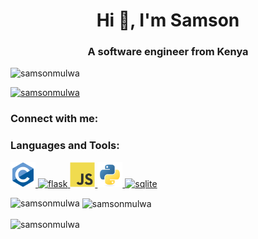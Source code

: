 <h1 align="center">Hi 👋, I'm Samson</h1>
<h3 align="center">A software engineer from Kenya</h3>

<p align="left"> <img src="https://komarev.com/ghpvc/?username=samsonmulwa&label=Profile%20views&color=0e75b6&style=flat" alt="samsonmulwa" /> </p>

<p align="left"> <a href="https://github.com/ryo-ma/github-profile-trophy"><img src="https://github-profile-trophy.vercel.app/?username=samsonmulwa" alt="samsonmulwa" /></a> </p>

<h3 align="left">Connect with me:</h3>
<p align="left">
</p>

<h3 align="left">Languages and Tools:</h3>
<p align="left"> <a href="https://www.cprogramming.com/" target="_blank" rel="noreferrer"> <img src="https://raw.githubusercontent.com/devicons/devicon/master/icons/c/c-original.svg" alt="c" width="40" height="40"/> </a> <a href="https://flask.palletsprojects.com/" target="_blank" rel="noreferrer"> <img src="https://www.vectorlogo.zone/logos/pocoo_flask/pocoo_flask-icon.svg" alt="flask" width="40" height="40"/> </a> <a href="https://developer.mozilla.org/en-US/docs/Web/JavaScript" target="_blank" rel="noreferrer"> <img src="https://raw.githubusercontent.com/devicons/devicon/master/icons/javascript/javascript-original.svg" alt="javascript" width="40" height="40"/> </a> <a href="https://www.python.org" target="_blank" rel="noreferrer"> <img src="https://raw.githubusercontent.com/devicons/devicon/master/icons/python/python-original.svg" alt="python" width="40" height="40"/> </a> <a href="https://www.sqlite.org/" target="_blank" rel="noreferrer"> <img src="https://www.vectorlogo.zone/logos/sqlite/sqlite-icon.svg" alt="sqlite" width="40" height="40"/> </a> </p>

<p><img align="left" src="https://github-readme-stats.vercel.app/api/top-langs?username=samsonmulwa&show_icons=true&locale=en&layout=compact" alt="samsonmulwa" /></p>

<p>&nbsp;<img align="center" src="https://github-readme-stats.vercel.app/api?username=samsonmulwa&show_icons=true&locale=en" alt="samsonmulwa" /></p>

<p><img align="center" src="https://github-readme-streak-stats.herokuapp.com/?user=samsonmulwa&" alt="samsonmulwa" /></p>
